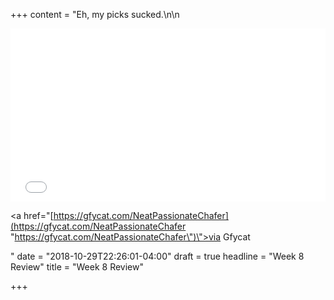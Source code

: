 +++
content = "Eh, my picks sucked.\n\n<div style='position:relative; padding-bottom:55.05%'><iframe src='[https://gfycat.com/ifr/NeatPassionateChafer](https://gfycat.com/ifr/NeatPassionateChafer \"https://gfycat.com/ifr/NeatPassionateChafer\")' frameborder='0' scrolling='no' width='100%' height='100%' style='position:absolute;top:0;left:0;' allowfullscreen></iframe></div><p> <a href=\"[https://gfycat.com/NeatPassionateChafer](https://gfycat.com/NeatPassionateChafer \"https://gfycat.com/NeatPassionateChafer\")\">via Gfycat</a></p>"
date = "2018-10-29T22:26:01-04:00"
draft = true
headline = "Week 8 Review"
title = "Week 8 Review"

+++
